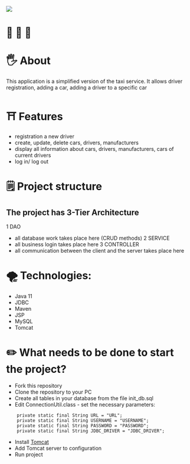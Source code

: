 ![](https://prnt.sc/7idzdIvpkMcM)
# :rotating_light: 	:rotating_light: 	:rotating_light:
# :raised_hand_with_fingers_splayed: **About**

This application is a simplified version of the taxi service. It allows driver registration, adding a car, adding a driver to a specific car

# :shinto_shrine: **Features**

- registration a new driver
- create, update, delete cars, drivers, manufacturers
- display all information about cars, drivers, manufacturers, cars of current drivers
- log in/ log out

# :spiral_notepad: **Project structure**

## The project has 3-Tier Architecture

1 DAO
 - all database work takes place here (CRUD methods)
2 SERVICE
 - all business login takes place here
3 CONTROLLER
 - all communication between the client and the server takes place here

# :tornado: **Technologies:**

- Java 11
- JDBC
- Maven
- JSP
- MySQL
- Tomcat

# :pencil2: **What needs to be done to start the project?**

- Fork this repository
- Clone the repository to your PC
- Create all tables in your database from the file init_db.sql
- Edit ConnectionUtil.class - set the necessary parameters:

```
    private static final String URL = "URL";
    private static final String USERNAME = "USERNAME";
    private static final String PASSWORD = "PASSWORD";
    private static final String JDBC_DRIVER = "JDBC_DRIVER";
```

- Install [Tomcat](https://archive.apache.org/dist/tomcat/tomcat-9/v9.0.50/bin/)
- Add Tomcat server to configuration
- Run project